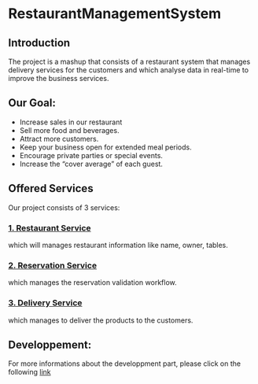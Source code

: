 # RestaurantManagementSystem

## Introduction
The project is a mashup that consists of a restaurant system that manages delivery services for the customers and which analyse data in real-time to improve the business services. 


## Our Goal:
* Increase sales in our restaurant
* Sell more food and beverages.
* Attract more customers.
* Keep your business open for extended meal periods.
* Encourage private parties or special events.
* Increase the “cover average” of each guest.

## Offered Services
Our project consists of 3 services:

### [1. Restaurant Service](https://github.com/youssefMes/RestaurantManagementSystem/wiki/1.-Restaurant-service)
which will manages restaurant information like name, owner, tables.

### [2. Reservation Service](https://github.com/youssefMes/RestaurantManagementSystem/wiki/2.-Reservation-service)
which manages the reservation validation workflow.

### [3. Delivery Service](https://github.com/youssefMes/RestaurantManagementSystem/wiki/3.-Delivery-service)
which manages to deliver the products to the customers.

## Developpement:
For more informations about the developpment part, please click on the following [link](https://github.com/youssefMes/RestaurantManagementSystem/wiki/Developpment)
